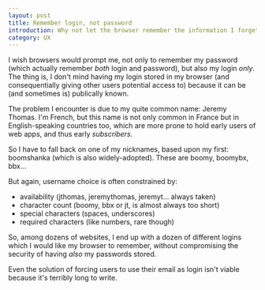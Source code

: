 ```yaml
---
layout: post
title: Remember login, not password
introduction: Why not let the browser remember the information I forget the most, and prevent him from creating a security issue?
category: UX
---
```


I wish browsers would prompt me, not only to remember my password (which actually remember *both* login and password), but also my login *only*. The thing is, I don't mind having my login stored in my browser (and consequentially giving other users potential access to) because it can be (and sometimes is) publically known.

The problem I encounter is due to my quite common name: Jeremy Thomas. I'm French, but this name is not only common in France but in English-speaking countries too, which are more prone to hold early users of web apps, and thus early *subscribers*.

So I have to fall back on one of my nicknames, based upon my first: boomshanka (which is also widely-adopted). These are boomy, boomybx, bbx...

But again, username choice is often constrained by:

* availability (jthomas, jeremythomas, jeremyt... always taken)
* character count (boomy, bbx or jt, is almost always too short)
* special characters (spaces, underscores)
* required characters (like numbers, rare though)

So, among dozens of websites, I end up with a dozen of different logins which I would like my browser to remember, without compromising the security of having *also* my passwords stored.

Even the solution of forcing users to use their email as login isn't viable because it's terribly long to write. 